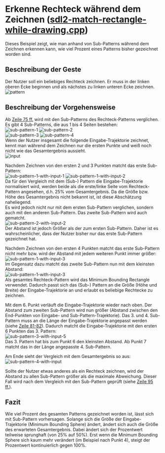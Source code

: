 # Erkenne Rechteck während dem Zeichnen ([sdl2-match-rectangle-while-drawing.cpp][sdl2-match-rectangle-while-drawing])
Dieses Beispiel zeigt, wie man anhand von Sub-Patterns während dem Zeichnen
erkennen kann, wie viel Prozent eines Patterns bisher gezeichnet worden sind.

## Beschreibung der Geste
Der Nutzer soll ein beliebiges Rechteck zeichnen.
Er muss in der linken oberen Ecke beginnen und als nächstes zu linken unteren
Ecke zeichnen.  
![pattern](../img/algorithm/match-while-drawing/pattern.png)

## Beschreibung der Vorgehensweise
Ab [Zeile 75 ff.][L75] wird mit den Sub-Patterns des Rechteck-Patterns
verglichen.
Es gibt 4 Sub-Patterns, die aus 1 bis 4 Seiten bestehen:  
![sub-pattern-1](../img/algorithm/match-while-drawing/sub-pattern-1.png)
![sub-pattern-2](../img/algorithm/match-while-drawing/sub-pattern-2.png)  
![sub-pattern-3](../img/algorithm/match-while-drawing/sub-pattern-3.png)
![sub-pattern-4](../img/algorithm/match-while-drawing/sub-pattern-4.png)  
Wenn der Nutzer insgesamt die folgende Eingabe-Trajektorie zeichnet, kennt man
während dem Zeichnen nur die ersten Punkte und weiß noch nicht wie das
Gesamtergebnis aussieht.    
![input](../img/algorithm/match-while-drawing/input.png)  

Nachdem Zeichnen von den ersten 2 und 3 Punkten matcht das erste Sub-Pattern:  
![sub-pattern-1-with-input-1](../img/algorithm/match-while-drawing/sub-pattern-1-with-input-1.png)
![sub-pattern-1-with-input-2](../img/algorithm/match-while-drawing/sub-pattern-1-with-input-2.png)  
Da für den Vergleich mit dem (Sub-) Pattern die Eingabe-Trajektorie
normalisiert wird, werden beide als die erste/linke Seite vom Rechteck-Pattern
angesehen, d.h. 25% vom Gesamtergebnis.
Da die Größe bzw. Höhe des Gesamtergebnis nicht bekannt ist, ist diese
Abschätzung naheliegend.  
Es wird jedoch nicht nur mit dem ersten Sub-Pattern verglichen, sondern auch
mit den anderen Sub-Pattern.
Das zweite Sub-Pattern wird auch gematcht.  
![sub-pattern-2-with-input-2](../img/algorithm/match-while-drawing/sub-pattern-2-with-input-2.png)  
Der Abstand ist jedoch Größer als der zum ersten Sub-Pattern.
Daher ist es wahrscheinlicher, dass der Nutzer bisher nur das erste Sub-Pattern
gezeichnet hat.

Nachdem Zeichnen von den ersten 4 Punkten matcht das erste Sub-Pattern nicht
mehr bzw. wird der Abstand mit jedem weiteren Punkt immer größer:  
![sub-pattern-1-with-input-3](../img/algorithm/match-while-drawing/sub-pattern-1-with-input-3.png)  
Im Gegensatz dazu matcht das zweite Sub-Pattern nun mit dem kleinsten Abstand:  
![sub-pattern-1-with-input-3](../img/algorithm/match-while-drawing/sub-pattern-2-with-input-3.png)  
Als gesamtes Rechteck-Pattern wird das Minimum Bounding Rectangle verwendet.
Dadurch passt sich das (Sub-) Pattern an die Größe (Höhe und Breite) der
Eingabe-Trajektorie an und erlaubt es beliebige Rechtecke zu zeichnen.

Mit dem 6. Punkt verläuft die Eingabe-Trajektorie wieder nach oben.
Der Abstand zum zweiten Sub-Pattern wird nun größer (Abstand zwischen den
End-Punkten von Eingabe- und Sub-Pattern-Trajektorie).
Das 3. und 4. Sub-Pattern muss an die Länge der Eingabe-Trajektorie angepasst
werden (siehe [Zeile 81-82][L81]).
Dadurch matcht die Eingabe-Trajektorie mit den ersten 6 Punkten das 3. Pattern:  
![sub-pattern-3-with-input-5](../img/algorithm/match-while-drawing/sub-pattern-3-with-input-5.png)  
Das 3. Pattern hat bis zum Punkt 6 den kleinsten Abstand.
Ab Punkt 7 matcht das in der Länge angepasste 4. Sub-Pattern.

Am Ende sieht der Vergleich mit dem Gesamtergebnis so aus:  
![sub-pattern-4-with-input](../img/algorithm/match-while-drawing/sub-pattern-4-with-input.png)  

Sollte der Nutzer etwas anderes als ein Rechteck zeichnen, wird der Abstand zu
allen Sub-Pattern größer als die maximale Abweichung.
Dieser Fall wird nach dem Vergleich mit den Sub-Pattern geprüft (siehe
[Zeile 95 ff.][L95]).


## Fazit
Wie viel Prozent des gesamten Patterns gezeichnet worden ist, lässt sich mit
Sub-Pattern vorhersagen.
Solange sich die Größe der Eingabe-Trajektorie (Minimum Bounding Sphere) ändert,
ändert sich auch die Größe des erwarteten Gesamtergebnis.
Dabei ändert sich der Prozentwert teilweise sprunghaft (von 25% auf 50%).
Erst wenn die Minimum Bounding Sphere sich kaum mehr verändert (im Beispiel
nach Punkt 4), steigt der Prozentwert kontinuierlich gegen 100%.


[sdl2-match-rectangle-while-drawing]: ../../example/sdl2/app/sdl2-match-rectangle-while-drawing.cpp
[L75]: ../../example/sdl2/app/sdl2-match-rectangle-while-drawing.cpp#L75
[L81]: ../../example/sdl2/app/sdl2-match-rectangle-while-drawing.cpp#L81
[L95]: ../../example/sdl2/app/sdl2-match-rectangle-while-drawing.cpp#L95
